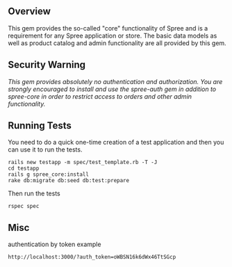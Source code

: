 Overview
--------

This gem provides the so-called "core" functionality of Spree and is a requirement for any Spree application or
store.  The basic data models as well as product catalog and admin functionality are all provided by this gem.


Security Warning
----------------

*This gem provides absolutely no authentication and authorization.  You are strongly encouraged to install
and use the spree-auth gem in addition to spree-core in order to restrict access to orders and other admin
functionality.*


Running Tests
-------------

You need to do a quick one-time creation of a test application and then you can use it to run the tests.

    rails new testapp -m spec/test_template.rb -T -J
    cd testapp
    rails g spree_core:install
    rake db:migrate db:seed db:test:prepare

Then run the tests

    rspec spec

Misc
----

authentication by token example

    http://localhost:3000/?auth_token=oWBSN16k6dWx46TtSGcp